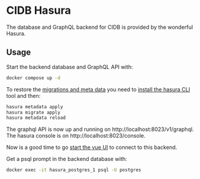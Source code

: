 # CIDB Hasura

The database and GraphQL backend for CIDB is provided by the wonderful Hasura.

## Usage

Start the backend database and GraphQL API with:

```bash
docker compose up -d
```

To restore the [migrations and meta data](https://hasura.io/docs/latest/graphql/core/migrations/index.html) you need to [install the hasura CLI](https://hasura.io/docs/latest/graphql/core/hasura-cli/install-hasura-cli.html) tool and then:

```bash
hasura metadata apply
hasura migrate apply
hasura metadata reload
```

The graphql API is now up and running on http://localhost:8023/v1/graphql. The hasura console is on http://localhost:8023/console.

Now is a good time to go [start the vue UI](../vue/README.md) to connect to this backend.

Get a psql prompt in the backend database with:

```bash
docker exec -it hasura_postgres_1 psql -U postgres 
```
